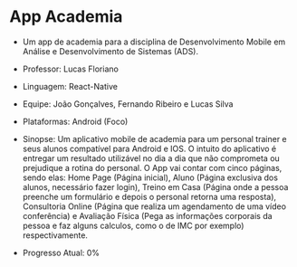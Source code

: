 # App Academia

- Um app de academia para a disciplina de Desenvolvimento Mobile em Análise e Desenvolvimento de Sistemas (ADS).
- Professor: Lucas Floriano
- Linguagem: React-Native
- Equipe: João Gonçalves, Fernando Ribeiro e Lucas Silva
- Plataformas: Android (Foco)

- Sinopse: Um aplicativo mobile de academia para um personal trainer e seus alunos compatível para Android e IOS. O intuito do aplicativo é entregar um resultado utilizável no dia a dia que não comprometa ou prejudique a rotina do personal. O App vai contar com cinco páginas, sendo elas: Home Page (Página inicial), Aluno (Página exclusiva dos alunos, necessário fazer login), Treino em Casa (Página onde a pessoa preenche um formulário e depois o personal retorna uma resposta), Consultoria Online (Página que realiza um agendamento de uma vídeo conferência) e Avaliação Física (Pega as informações corporais da pessoa e faz alguns calculos, como o de IMC por exemplo) respectivamente.
- Progresso Atual: 0%
